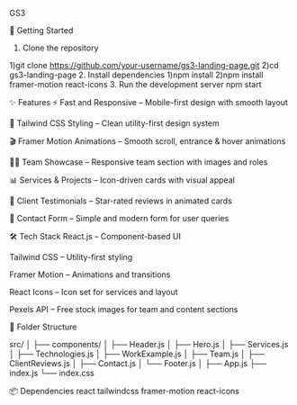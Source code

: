 GS3 

🚀 Getting Started
1. Clone the repository

1)git clone https://github.com/your-username/gs3-landing-page.git
2)cd gs3-landing-page
2. Install dependencies
1)npm install
2)npm install framer-motion react-icons
3. Run the development server
npm start



✨ Features
⚡ Fast and Responsive – Mobile-first design with smooth layout

🎨 Tailwind CSS Styling – Clean utility-first design system

🎬 Framer Motion Animations – Smooth scroll, entrance & hover animations

🧑‍💼 Team Showcase – Responsive team section with images and roles

📊 Services & Projects – Icon-driven cards with visual appeal

💬 Client Testimonials – Star-rated reviews in animated cards

📮 Contact Form – Simple and modern form for user queries

🛠 Tech Stack
React.js – Component-based UI

Tailwind CSS – Utility-first styling

Framer Motion – Animations and transitions

React Icons – Icon set for services and layout

Pexels API – Free stock images for team and content sections

📂 Folder Structure

src/
│
├── components/
│   ├── Header.js
│   ├── Hero.js
│   ├── Services.js
│   ├── Technologies.js
│   ├── WorkExample.js
│   ├── Team.js
│   ├── ClientReviews.js
│   ├── Contact.js
│   └── Footer.js
│
├── App.js
├── index.js
└── index.css


📦 Dependencies
react
tailwindcss
framer-motion
react-icons

